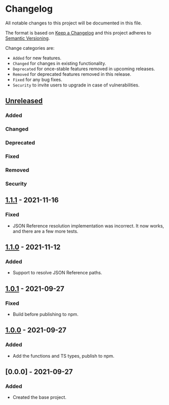 # Changelog

All notable changes to this project will be documented in this file.

The format is based on [Keep a Changelog](http://keepachangelog.com/en/1.0.0/)
and this project adheres to [Semantic Versioning](http://semver.org/spec/v2.0.0.html).

Change categories are:

* `Added` for new features.
* `Changed` for changes in existing functionality.
* `Deprecated` for once-stable features removed in upcoming releases.
* `Removed` for deprecated features removed in this release.
* `Fixed` for any bug fixes.
* `Security` to invite users to upgrade in case of vulnerabilities.

## [Unreleased]
### Added
### Changed
### Deprecated
### Fixed
### Removed
### Security

## [1.1.1] - 2021-11-16
### Fixed
- JSON Reference resolution implementation was incorrect. It now works, and there are a few more tests.

## [1.1.0] - 2021-11-12
### Added
- Support to resolve JSON Reference paths.

## [1.0.1] - 2021-09-27
### Fixed
- Build before publishing to npm.

## [1.0.0] - 2021-09-27
### Added
- Add the functions and TS types, publish to npm.

## [0.0.0] - 2021-09-27
### Added
- Created the base project.

[Unreleased]: https://github.com/saibotsivad/pointer-props/compare/v0.0.0...HEAD
[1.1.1]: https://github.com/saibotsivad/pointer-props/compare/v1.1.0...v1.1.1
[1.1.0]: https://github.com/saibotsivad/pointer-props/compare/v1.0.1...v1.1.0
[1.0.1]: https://github.com/saibotsivad/pointer-props/compare/v1.0.0...v1.0.1
[1.0.0]: https://github.com/saibotsivad/pointer-props/compare/v0.0.0...v1.0.0
